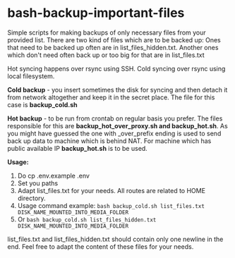 # bash-backup-important-files
Simple scripts for making backups of only necessary files from your provided list.
There are two kind of files which are to be backed up:
Ones that need to be backed up often are in list_files_hidden.txt.
Another ones which don't need often back up or too big for that are in list_files.txt

Hot syncing happens over rsync using  SSH.
Cold syncing over rsync using local filesystem.

**Cold backup** - you insert sometimes the disk for syncing and then detach it from network altogether and keep it in the secret place. The file for this case is **backup_cold.sh**

**Hot backup** - to be run from crontab on regular basis you prefer. The files responsible for this are **backup_hot_over_proxy.sh and backup_hot.sh**. As you might have guessed the one with _over_prefix ending is used to send back up data to machine which is behind NAT.  For machine which has public available IP **backup_hot.sh** is to be used.

**Usage:**
1. Do cp .env.example .env
2. Set you paths
3. Adapt list_files.txt for your needs. All routes are related to HOME directory.
4. Usage command example: 
`bash backup_cold.sh list_files.txt DISK_NAME_MOUNTED_INTO_MEDIA_FOLDER`
5. Or `bash backup_cold.sh list_files_hidden.txt DISK_NAME_MOUNTED_INTO_MEDIA_FOLDER`

list_files.txt and list_files_hidden.txt should contain only one newline in the end.
Feel free to adapt the content of these files for your needs.

